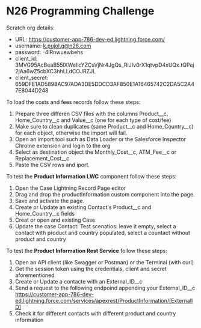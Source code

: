 # N26 Programming Challenge

Scratch org details:
* URL: https://customer-app-786-dev-ed.lightning.force.com/
* username: k.pujol.g@n26.com
* password: -4lRnwuewbehs
* client_id: 3MVG95AcBeaB55lXWeIlcYZCsVjNr4JgQs_RiJIv0rX1qtvpD4xUQx.tQPej2jAa6wZ5cbXC3hhLLdCOJRZJL
* client_secret: 659DFE1AD5898AC97ADA3DE5DDCD3AF850E1A16465742C2DA5C2A47E8044D248

To load the costs and fees records follow these steps:
  1. Prepare three differen CSV files with the columns Product__c, Home_Country__c and Value__c (one for each type of cost/fee)
  2. Make sure to clean duplicates (same Product__c and Home_Country__c) for each object, otherwise the import will fail.
  3. Open an import tool such as Data Loader or the Salesforce Inspector Chrome extension and login to the org
  4. Select as destination object the Monthly_Cost__c, ATM_Fee__c or Replacement_Cost__c
  5. Paste the CSV rows and iport.

To test the **Product Information LWC** component follow these steps:

  1. Open the Case Lightning Record Page editor
  2. Drag and drop the productInformation custom component into the page. 
  3. Save and activate the page.
  4. Create or Update an existing Contact's Product__c and Home_Country__c fields
  5. Creat or open and existing Case
  6. Update the case Contact: Test scenatios: leave it empty, select a contact with product and country populated, select a countact without product and country

To test the **Product Information Rest Service** follow these steps:

  1. Open an API client (like Swagger or Postman) or the Terminal (with curl)
  2. Get the session token using the credentials, client and secret aforementioned 
  3. Create or Update a contacte with an External_ID__c
  4. Send a request to the following endpoind appending your External_ID__c https://customer-app-786-dev-ed.lightning.force.com/services/apexrest/ProductInformation/[ExternalID]
  5. Check it for different contacts with different product and country information